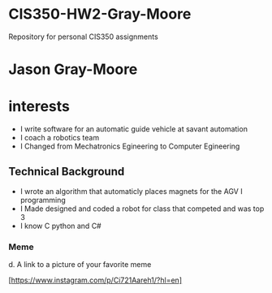 # CIS350-HW2-Gray-Moore
Repository for personal CIS350 assignments
# Jason Gray-Moore

# interests
- I write software for an automatic guide vehicle at savant automation
- I coach a robotics team 
- I Changed from Mechatronics Egineering to Computer Egineering
## Technical Background
- I wrote an algorithm that automaticly places magnets for the AGV I programming
- I Made designed and coded a robot for class that competed and was top 3
- I know C python and C#

### Meme

d.	A link to a picture of your favorite meme

[https://www.instagram.com/p/Ci721Aareh1/?hl=en]
